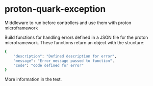 # proton-quark-exception
Middleware to run before controllers and use them with proton microframework

Build functions for handling errors defined in a JSON file for the proton microframework.
These functions return an object with the structure:
```sh
{
    "description": "Defined description for error",
    "message": "Error message passed to function",
    "code": "code defined for error"
}
```

More information in the test.
